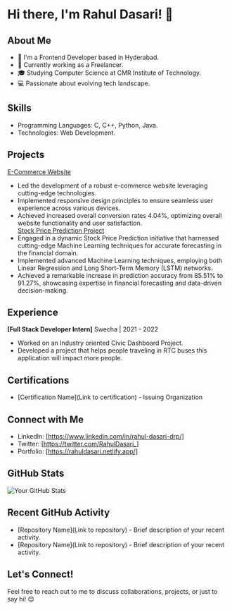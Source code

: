 # Hi there, I'm Rahul Dasari! 👋

## About Me
- 🌱 I'm a Frontend Developer based in Hyderabad.
- 💼 Currently working as a Freelancer.
- 🎓 Studying Computer Science at CMR Institute of Technology.
- 💻 Passionate about evolving tech landscape.

## Skills
- Programming Languages: C, C++, Python, Java.
- Technologies: Web Development.

## Projects
 [E-Commerce Website](https://github.com/RahulDasari1/ecommercewebiste/)
- Led the development of a robust e-commerce website leveraging cutting-edge technologies.
- Implemented responsive design principles to ensure seamless user experience across various devices.
- Achieved increased overall conversion rates 4.04%, optimizing overall website functionality and user satisfaction.<br>
[Stock Price Prediction Project](https://github.com/RahulDasari1/Stock_Price_Prediction_Project/)
- Engaged in a dynamic Stock Price Prediction initiative that harnessed cutting-edge Machine Learning techniques for accurate forecasting in the financial domain.
- Implemented advanced Machine Learning techniques, employing both Linear Regression and Long Short-Term Memory (LSTM) networks.
- Achieved a remarkable increase in prediction accuracy from 85.51% to 91.27%, showcasing expertise in financial forecasting and data-driven decision-making.

## Experience
**[Full Stack Developer Intern]**
Swecha | 2021 - 2022
 - Worked on an Industry oriented Civic Dashboard Project.
 - Developed a project that helps people traveling in RTC buses this application will impact more people.
   
## Certifications
- [Certification Name](Link to certification) - Issuing Organization

## Connect with Me
- LinkedIn: [https://www.linkedin.com/in/rahul-dasari-drp/]
- Twitter: [https://twitter.com/RahulDasari_]
- Portfolio: [https://rahuldasari.netlify.app/]

## GitHub Stats
![Your GitHub Stats](https://github-readme-stats.vercel.app/api?username=yourusername&show_icons=true&theme=radical)

## Recent GitHub Activity
- [Repository Name](Link to repository) - Brief description of your recent activity.
- [Repository Name](Link to repository) - Brief description of your recent activity.

## Let's Connect!
Feel free to reach out to me to discuss collaborations, projects, or just to say hi! 😊


<!---
RahulDasari1/RahulDasari1 is a ✨ special ✨ repository because its `README.md` (this file) appears on your GitHub profile.
You can click the Preview link to take a look at your changes .
--->
